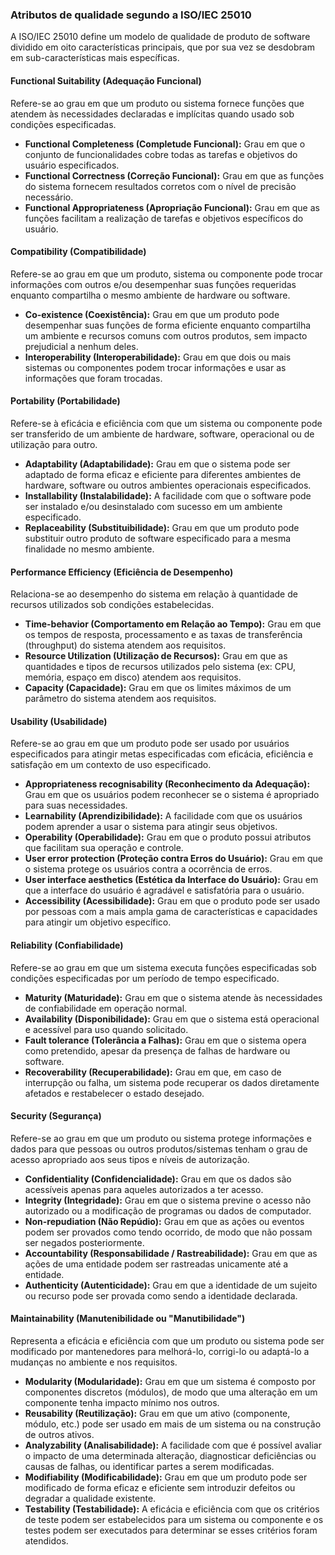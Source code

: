 ### Atributos de qualidade segundo a ISO/IEC 25010

A ISO/IEC 25010 define um modelo de qualidade de produto de software dividido em oito características principais, que por sua vez se desdobram em sub-características mais específicas.

#### Functional Suitability (Adequação Funcional)
Refere-se ao grau em que um produto ou sistema fornece funções que atendem às necessidades declaradas e implícitas quando usado sob condições especificadas.

- **Functional Completeness (Completude Funcional):** Grau em que o conjunto de funcionalidades cobre todas as tarefas e objetivos do usuário especificados.
- **Functional Correctness (Correção Funcional):** Grau em que as funções do sistema fornecem resultados corretos com o nível de precisão necessário.
- **Functional Appropriateness (Apropriação Funcional):** Grau em que as funções facilitam a realização de tarefas e objetivos específicos do usuário.

#### Compatibility (Compatibilidade)
Refere-se ao grau em que um produto, sistema ou componente pode trocar informações com outros e/ou desempenhar suas funções requeridas enquanto compartilha o mesmo ambiente de hardware ou software.

- **Co-existence (Coexistência):** Grau em que um produto pode desempenhar suas funções de forma eficiente enquanto compartilha um ambiente e recursos comuns com outros produtos, sem impacto prejudicial a nenhum deles.
- **Interoperability (Interoperabilidade):** Grau em que dois ou mais sistemas ou componentes podem trocar informações e usar as informações que foram trocadas.

#### Portability (Portabilidade)
Refere-se à eficácia e eficiência com que um sistema ou componente pode ser transferido de um ambiente de hardware, software, operacional ou de utilização para outro.

- **Adaptability (Adaptabilidade):** Grau em que o sistema pode ser adaptado de forma eficaz e eficiente para diferentes ambientes de hardware, software ou outros ambientes operacionais especificados.
- **Installability (Instalabilidade):** A facilidade com que o software pode ser instalado e/ou desinstalado com sucesso em um ambiente especificado.
- **Replaceability (Substituibilidade):** Grau em que um produto pode substituir outro produto de software especificado para a mesma finalidade no mesmo ambiente.

#### Performance Efficiency (Eficiência de Desempenho)
Relaciona-se ao desempenho do sistema em relação à quantidade de recursos utilizados sob condições estabelecidas.

- **Time-behavior (Comportamento em Relação ao Tempo):** Grau em que os tempos de resposta, processamento e as taxas de transferência (throughput) do sistema atendem aos requisitos.
- **Resource Utilization (Utilização de Recursos):** Grau em que as quantidades e tipos de recursos utilizados pelo sistema (ex: CPU, memória, espaço em disco) atendem aos requisitos.
- **Capacity (Capacidade):** Grau em que os limites máximos de um parâmetro do sistema atendem aos requisitos.

#### Usability (Usabilidade)
Refere-se ao grau em que um produto pode ser usado por usuários especificados para atingir metas especificadas com eficácia, eficiência e satisfação em um contexto de uso especificado.

- **Appropriateness recognisability (Reconhecimento da Adequação):** Grau em que os usuários podem reconhecer se o sistema é apropriado para suas necessidades.
- **Learnability (Aprendizibilidade):** A facilidade com que os usuários podem aprender a usar o sistema para atingir seus objetivos.
- **Operability (Operabilidade):** Grau em que o produto possui atributos que facilitam sua operação e controle.
- **User error protection (Proteção contra Erros do Usuário):** Grau em que o sistema protege os usuários contra a ocorrência de erros.
- **User interface aesthetics (Estética da Interface do Usuário):** Grau em que a interface do usuário é agradável e satisfatória para o usuário.
- **Accessibility (Acessibilidade):** Grau em que o produto pode ser usado por pessoas com a mais ampla gama de características e capacidades para atingir um objetivo específico.

#### Reliability (Confiabilidade)
Refere-se ao grau em que um sistema executa funções especificadas sob condições especificadas por um período de tempo especificado.

- **Maturity (Maturidade):** Grau em que o sistema atende às necessidades de confiabilidade em operação normal.
- **Availability (Disponibilidade):** Grau em que o sistema está operacional e acessível para uso quando solicitado.
- **Fault tolerance (Tolerância a Falhas):** Grau em que o sistema opera como pretendido, apesar da presença de falhas de hardware ou software.
- **Recoverability (Recuperabilidade):** Grau em que, em caso de interrupção ou falha, um sistema pode recuperar os dados diretamente afetados e restabelecer o estado desejado.

#### Security (Segurança)
Refere-se ao grau em que um produto ou sistema protege informações e dados para que pessoas ou outros produtos/sistemas tenham o grau de acesso apropriado aos seus tipos e níveis de autorização.

- **Confidentiality (Confidencialidade):** Grau em que os dados são acessíveis apenas para aqueles autorizados a ter acesso.
- **Integrity (Integridade):** Grau em que o sistema previne o acesso não autorizado ou a modificação de programas ou dados de computador.
- **Non-repudiation (Não Repúdio):** Grau em que as ações ou eventos podem ser provados como tendo ocorrido, de modo que não possam ser negados posteriormente.
- **Accountability (Responsabilidade / Rastreabilidade):** Grau em que as ações de uma entidade podem ser rastreadas unicamente até a entidade.
- **Authenticity (Autenticidade):** Grau em que a identidade de um sujeito ou recurso pode ser provada como sendo a identidade declarada.

#### Maintainability (Manutenibilidade ou "Manutibilidade")
Representa a eficácia e eficiência com que um produto ou sistema pode ser modificado por mantenedores para melhorá-lo, corrigi-lo ou adaptá-lo a mudanças no ambiente e nos requisitos.

- **Modularity (Modularidade):** Grau em que um sistema é composto por componentes discretos (módulos), de modo que uma alteração em um componente tenha impacto mínimo nos outros.
- **Reusability (Reutilização):** Grau em que um ativo (componente, módulo, etc.) pode ser usado em mais de um sistema ou na construção de outros ativos.
- **Analyzability (Analisabilidade):** A facilidade com que é possível avaliar o impacto de uma determinada alteração, diagnosticar deficiências ou causas de falhas, ou identificar partes a serem modificadas.
- **Modifiability (Modificabilidade):** Grau em que um produto pode ser modificado de forma eficaz e eficiente sem introduzir defeitos ou degradar a qualidade existente.
- **Testability (Testabilidade):** A eficácia e eficiência com que os critérios de teste podem ser estabelecidos para um sistema ou componente e os testes podem ser executados para determinar se esses critérios foram atendidos.